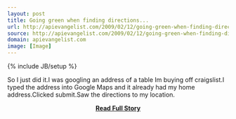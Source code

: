 ```yaml
---
layout: post
title: Going green when finding directions...
url: http://apievangelist.com/2009/02/12/going-green-when-finding-directions/
source: http://apievangelist.com/2009/02/12/going-green-when-finding-directions/
domain: apievangelist.com
image: [Image]
---
```

{% include JB/setup %}<p>So I just did it.I was googling an address of a table Im buying off craigslist.I typed the address into Google Maps and it already had my home address.Clicked submit.Saw the directions to my location.</p>
<center><p><a href="http://apievangelist.com/2009/02/12/going-green-when-finding-directions/" style='padding:25px; font-sze:18px; font-weight: bold;'>Read Full Story</a></p></center>
